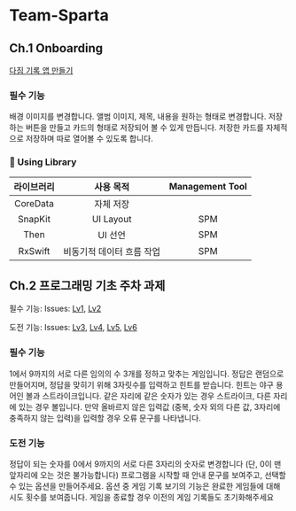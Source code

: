 # Team-Sparta

## Ch.1 Onboarding
[다짐 기록 앱 만들기](https://github.com/cjs1399/Team-Sparta/tree/main/Sparta)

### 필수 기능
배경 이미지를 변경합니다.
앨범 이미지, 제목, 내용을 원하는 형태로 변경합니다.
저장하는 버튼을 만들고 카드의 형태로 저장되어 볼 수 있게 만듭니다.
저장한 카드를 자체적으로 저장하며 따로 열어볼 수 있도록 합니다.
<br>

### 📖 Using Library

라이브러리 | 사용 목적 | Management Tool
:---------:|:----------:|:---------:
CoreData | 자체 저장 |
SnapKit | UI Layout | SPM
Then | UI 선언 | SPM
RxSwift | 비동기적 데이터 흐름 작업 | SPM


## Ch.2 프로그래밍 기초 주차 과제

필수 기능: Issues: [Lv1](https://github.com/cjs1399/Team-Sparta/issues/1), [Lv2](https://github.com/cjs1399/Team-Sparta/issues/2)

도전 기능: Issues: [Lv3](https://github.com/cjs1399/Team-Sparta/issues/3), [Lv4](https://github.com/cjs1399/Team-Sparta/issues/4), [Lv5](https://github.com/cjs1399/Team-Sparta/issues/5), [Lv6](https://github.com/cjs1399/Team-Sparta/issues/6)

### 필수 기능
1에서 9까지의 서로 다른 임의의 수 3개를 정하고 맞추는 게임입니다.
정답은 랜덤으로 만들어지며, 정답을 맞히기 위해 3자릿수를 입력하고 힌트를 받습니다.
힌트는 야구 용어인 볼과 스트라이크입니다.
같은 자리에 같은 숫자가 있는 경우 스트라이크, 다른 자리에 있는 경우 볼입니다.
만약 올바르지 않은 입력값 (중복, 숫자 외의 다른 값, 3자리에 충족하지 않는 입력)을 입력할 경우 오류 문구를 나타냅니다.


### 도전 기능
정답이 되는 숫자를 0에서 9까지의 서로 다른 3자리의 숫자로 변경합니다 (단, 0이 맨 앞자리에 오는 것은 불가능합니다)
프로그램을 시작할 때 안내 문구를 보여주고, 선택할 수 있는 옵션을 만들어주세요.
옵션 중 게임 기록 보기의 기능은 완료한 게임들에 대해 시도 횟수를 보여줍니다.
게임을 종료할 경우 이전의 게임 기록들도 초기화해주세요
